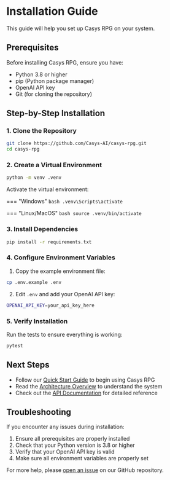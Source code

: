 # Installation Guide

This guide will help you set up Casys RPG on your system.

## Prerequisites

Before installing Casys RPG, ensure you have:

- Python 3.8 or higher
- pip (Python package manager)
- OpenAI API key
- Git (for cloning the repository)

## Step-by-Step Installation

### 1. Clone the Repository

```bash
git clone https://github.com/Casys-AI/casys-rpg.git
cd casys-rpg
```

### 2. Create a Virtual Environment

```bash
python -m venv .venv
```

Activate the virtual environment:

=== "Windows"
    ```bash
    .venv\Scripts\activate
    ```

=== "Linux/MacOS"
    ```bash
    source .venv/bin/activate
    ```

### 3. Install Dependencies

```bash
pip install -r requirements.txt
```

### 4. Configure Environment Variables

1. Copy the example environment file:
```bash
cp .env.example .env
```

2. Edit `.env` and add your OpenAI API key:
```bash
OPENAI_API_KEY=your_api_key_here
```

### 5. Verify Installation

Run the tests to ensure everything is working:

```bash
pytest
```

## Next Steps

- Follow our [Quick Start Guide](quick-start.md) to begin using Casys RPG
- Read the [Architecture Overview](../architecture/overview.md) to understand the system
- Check out the [API Documentation](../api/overview.md) for detailed reference

## Troubleshooting

If you encounter any issues during installation:

1. Ensure all prerequisites are properly installed
2. Check that your Python version is 3.8 or higher
3. Verify that your OpenAI API key is valid
4. Make sure all environment variables are properly set

For more help, please [open an issue](https://github.com/Casys-AI/casys-rpg/issues) on our GitHub repository.
